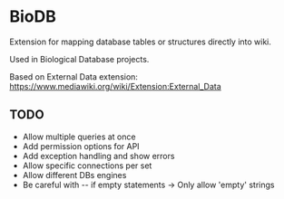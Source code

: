# BioDB
Extension for mapping database tables or structures directly into wiki. 

Used in Biological Database projects.

Based on External Data extension: https://www.mediawiki.org/wiki/Extension:External_Data

## TODO

* Allow multiple queries at once
* Add permission options for API 
* Add exception handling and show errors
* Allow specific connections per set
* Allow different DBs engines
* Be careful with -- if empty statements -> Only allow 'empty' strings

